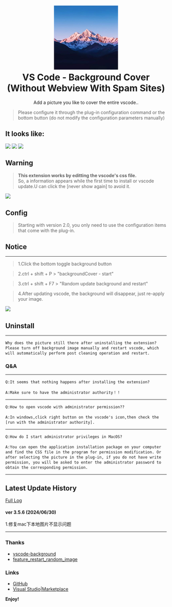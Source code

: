 <h1 align="center">
  <br>
    <img src="resources/background-cover.png" alt="logo" width="200">
  <br>
  VS Code - Background Cover (Without Webview With Spam Sites)
  <br>
</h1>

<p align="center">
Add a picture you like to cover the entire vscode..
<br/>
<a href="https://github.com/vscode-extension/vscode-background-cover">
</a>
</p>

> Please configure it through the plug-in configuration command or the bottom button (do not modify the configuration parameters manually)

## It looks like:
![](https://github.com/AShujiao/vscode-maxPlus/assets/14969576/df3089cd-d370-4b41-ac0b-777038dd6323)
![](https://github.com/AShujiao/vscode-maxPlus/assets/14969576/5533db3e-9a2b-46e5-a41d-df103141d0cd)
![](https://github.com/AShujiao/vscode-maxPlus/assets/14969576/20172d72-5384-4bfe-bceb-ec582cfb1698)

## Warning

> **This extension works by editting the vscode's css file.**  
> So, a information appears while the first time to install or vscode update.U can click the [never show again] to avoid it.

![](https://user-images.githubusercontent.com/14969576/47090529-b1b0b080-d255-11e8-8812-d541cb1c3852.png)


## Config

> Starting with version 2.0, you only need to use the configuration items that come with the plug-in.

## Notice
---

>1.Click the bottom toggle background button

>2.ctrl + shift + P  >  "backgroundCover - start" 

>3.ctrl + shift + F7 >  "Random update background and restart"

>4.After updating vscode, the background will disappear, just re-apply your image.  

![](https://user-images.githubusercontent.com/14969576/58956744-b076c880-87d1-11e9-8552-7a9f93eaf3b4.jpg)


## Uninstall
---
    Why does the picture still there after uninstalling the extension?  
    Please turn off background image manually and restart vscode, which will automatically perform post cleaning operation and restart.
    

### Q&A

---

    Q:It seems that nothing happens after installing the extension?

    A:Make sure to have the administrator authority！！

---

    Q:How to open vscode with administrator permission??

    A:In windows,click right button on the vscode's icon,then check the [run with the administrator authority].

---

    Q:How do I start administrator privileges in MacOS?

    A:You can open the application installation package on your computer and find the CSS file in the program for permission modification. Or after selecting the picture in the plug-in, if you do not have write permission, you will be asked to enter the administrator password to obtain the corresponding permission.

---

## Latest Update History
[Full Log](https://github.com/vscode-extension/vscode-background-cover/blob/master/CHANGELOG.md)

#### ver 3.5.6 (2024/06/30)

  1.修复mac下本地图片不显示问题

---
### Thanks

* [vscode-background](https://github.com/shalldie/vscode-background)
* [feature_restart_random_image](https://github.com/AShujiao/vscode-background-cover/pull/2)

### Links

* [GitHub](https://github.com/Paper-Folding/vscode-background-cover)
* [Visual Studio|Marketplace](https://marketplace.visualstudio.com/items?itemName=PaperFolding.vscode-background-cover-lite)

**Enjoy!**
